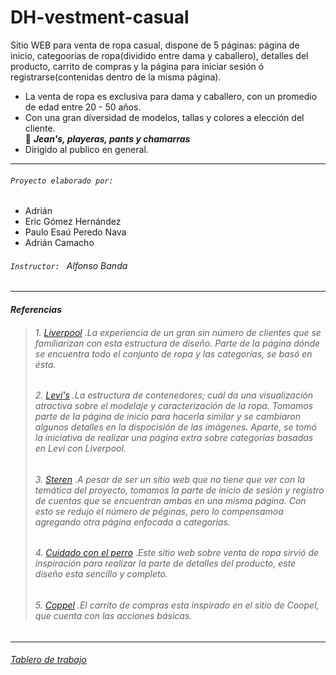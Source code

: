 # DH-vestment-casual
Sitio WEB para venta de ropa casual, dispone de 5 páginas: página de inicio, categoorías de ropa(dividido entre dama y caballero), detalles del producto, carrito de compras y la página para iniciar sesión ó registrarse(contenidas dentro de la misma página).
- La venta de ropa es exclusiva para dama y caballero, con un promedio de edad entre 20 - 50 años.
- Con una gran diversidad de modelos, tallas y colores a elección del cliente.  
   :dart: ***Jean's, playeras, pants y chamarras***
- Dirigido al publico en general.
---
###### `Proyecto elaborado por: `
- Adrián
- Eric Gómez Hernández 
- Paulo Esaú Peredo Nava
- Adrián Camacho
###### `Instructor: ` Alfonso Banda
---
####  _Referencias_
>######  1. [Liverpool](https://liverpool.com.mx/) .La experiencia de un gran sin número de clientes que se familiarizan con esta estructura de diseño. Parte de la página dónde se encuentra todo el conjunto de ropa y las categorías, se basó en ésta.
>######  2. [Levi's](https://www.levi.com.mx/) .La estructura de contenedores; cuál da una visualización atractiva sobre el modelaje y caracterización de la ropa. Tomamos parte de la página de inicio para hacerla similar y se cambiaron algunos detalles en la dispocisión de las imágenes. Aparte, se tomó la iniciativa de realizar una página extra sobre categorías basadas en Levi con Liverpool.
>######  3. [Steren](https://www.steren.com.mx/) .A pesar de ser un sitio web que no tiene que ver con la temática del proyecto, tomamos la parte de inicio de sesión y registro de cuentas que se encuentran ambas en una misma página. Con esto se redujo el número de péginas, pero lo compensamoa agregando otra página enfocada a categorías.
>######  4. [Cuidado con el perro](https://www.cuidadoconelperro.com.mx/) .Este sitio web sobre venta de ropa sirvió de inspiración para realizar la parte de detalles del producto, este diseño esta sencillo y completo.
>######  5. [Coppel](https://www.coppel.com/) .El carrito de compras esta inspirado en el sitio de Coopel, que cuenta con las acciones básicas.
---
######  [Tablero de trabajo](https://trello.com/b/XVM7rTjJ/dh-vestment-casual)

